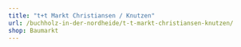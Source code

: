 ```yaml
---
title: "t+t Markt Christiansen / Knutzen"
url: /buchholz-in-der-nordheide/t-t-markt-christiansen-knutzen/
shop: Baumarkt
---
```

